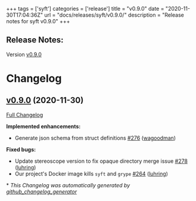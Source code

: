 +++
tags = ['syft']
categories = ['release']
title = "v0.9.0"
date = "2020-11-30T17:04:36Z"
url = "docs/releases/syft/v0.9.0/"
description = "Release notes for syft v0.9.0"
+++

## Release Notes:
Version [v0.9.0](https://github.com/anchore/syft/releases/tag/v0.9.0)

# Changelog

## [v0.9.0](https://github.com/anchore/syft/tree/v0.9.0) (2020-11-30)

[Full Changelog](https://github.com/anchore/syft/compare/v0.8.0...v0.9.0)

**Implemented enhancements:**

- Generate json schema from struct definitions [\#276](https://github.com/anchore/syft/pull/276) ([wagoodman](https://github.com/wagoodman))

**Fixed bugs:**

- Update stereoscope version to fix opaque directory merge issue [\#278](https://github.com/anchore/syft/pull/278) ([luhring](https://github.com/luhring))
- Our project's Docker image kills `syft` and `grype` [\#264](https://github.com/anchore/syft/issues/264) ([luhring](https://github.com/luhring))



\* *This Changelog was automatically generated by [github_changelog_generator](https://github.com/github-changelog-generator/github-changelog-generator)*

